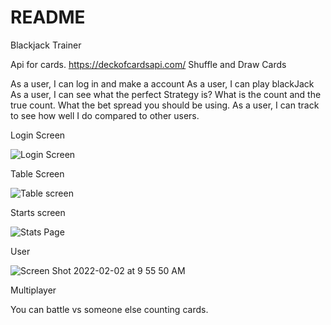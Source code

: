 # README

Blackjack Trainer





Api for cards. 
 https://deckofcardsapi.com/
Shuffle and Draw Cards


As a user, I can log in and make a account
As a user, I can play blackJack
As a user, I can see what the perfect Strategy is? What is the count and the true count. What the bet spread you should be using.
As a user, I can track to see how well I do compared to other users.



Login Screen

![Login Screen](https://user-images.githubusercontent.com/93499411/152198181-d0ceeb49-ea67-4752-bac9-f9fda1532743.png)


Table Screen

![Table screen](https://user-images.githubusercontent.com/93499411/152198211-cd19b62f-b239-40d0-ab8c-ba75ba143411.png)


Starts screen

![Stats Page](https://user-images.githubusercontent.com/93499411/152198261-377be036-b3de-4025-8372-5528dad96bcb.png)


User

![Screen Shot 2022-02-02 at 9 55 50 AM](https://user-images.githubusercontent.com/93499411/152200247-ff54430f-74b7-4284-9839-68889203f564.png)



Multiplayer

You can battle vs someone else counting cards. 
